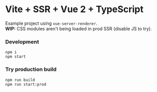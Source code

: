 # Vite + SSR + Vue 2 + TypeScript

Example project using `vue-server-renderer`.  
**WIP:** CSS modules aren't being loaded in prod SSR (disable JS to try).

### Development

```
npm i
npm start
```

### Try production build
```
npm run build
npm run start:prod
```